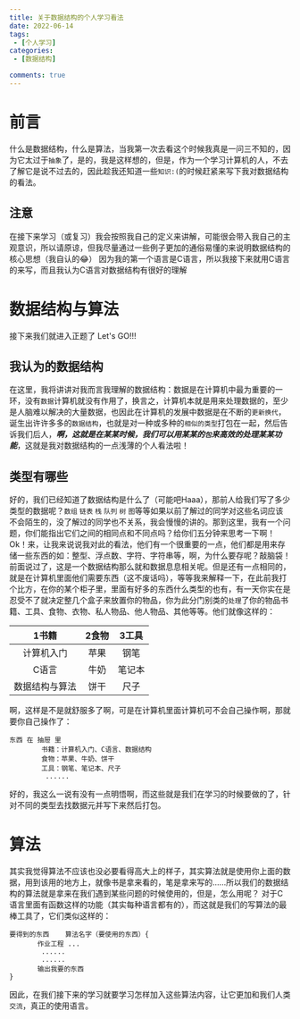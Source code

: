 ```yaml
---
title: 关于数据结构的个人学习看法
date: 2022-06-14
tags:
 - [个人学习]
categories:
 - [数据结构]

comments: true
---
```


# 前言

什么是数据结构，什么是算法，当我第一次去看这个时候我真是一问三不知的，因为它太过于`抽象`了，是的，我是这样想的，但是，作为一个学习计算机的人，不去了解它是说不过去的，因此趁我还知道一些`知识:(`的时候赶紧来写下我对数据结构的看法。
<!--more-->
## 注意

在接下来学习（或复习）我会按照我自己的定义来讲解，可能很会带入我自己的主观意识，所以请原谅，但我尽量通过一些例子更加的通俗易懂的来说明数据结构的核心思想（我自认的😂）
因为我的第一个语言是C语言，所以我接下来就用C语言的来写，而且我认为C语言对数据结构有很好的理解

# 数据结构与算法
接下来我们就进入正题了 Let's GO!!!

## 我认为的数据结构

在这里，我将讲讲对我而言我理解的数据结构：数据是在计算机中最为重要的一环，没有`数据`计算机就没有作用了，换言之，计算机本就是用来处理数据的，至少是人脑难以解决的大量数据，也因此在计算机的发展中数据是在不断的`更新换代`，诞生出许许多多的`数据结构`，也就是对一种或多种的`相似的类型`打包在一起，然后告诉我们后人，***啊，这就是在某某时候，我们可以用某某的`包`来高效的处理某某功能***，这就是我对数据结构的一点浅薄的个人看法啦！

## 类型有哪些

好的，我们已经知道了数据结构是什么了（可能吧Haaa），那前人给我们写了多少类型的数据呢？`数组` `链表` `栈` `队列` `树` `图`等等如果以前了解过的同学对这些名词应该不会陌生的，没了解过的同学也不关系，我会慢慢的讲的。那到这里，我有一个问题，你们能指出它们之间的相同点和不同点吗？给你们五分钟来思考一下啊！Ok！来，让我来说说我对此的看法，他们有一个很重要的一点，他们都是用来存储一些东西的如：整型、浮点数、字符、字符串等，啊，为什么要存呢？敲脑袋！前面说过了，这是一个数据结构那么就和数据息息相关呢。但是还有一点相同的，就是在计算机里面他们需要东西（这不废话吗），等等我来解释一下，在此前我打个比方，在你的某个柜子里，里面有好多的东西什么类型的也有，有一天你实在是忍受不了就决定整几个盒子来放置你的物品，你为此分门别类的`处理`了你的物品书籍、工具、食物、衣物、私人物品、他人物品、其他等等。他们就像这样的：

| 1书籍 | 2食物 | 3工具 |
|:----:|:----:|:----:|
|   计算机入门   |   苹果  |    钢笔  |
|   C语言   |  牛奶    |  笔记本 |
|    数据结构与算法  | 饼干     | 尺子     |

啊，这样是不是就舒服多了啊，可是在计算机里面计算机可不会自己操作啊，那就要你自己操作了：

```
东西 在 抽屉 里
        书籍：计算机入门、C语言、数据结构
        食物：苹果、牛奶、饼干
        工具：钢笔、笔记本、尺子
         ......
```

好的，我这么一说有没有一点明悟啊，而这些就是我们在学习的时候要做的了，针对不同的类型去找数据元并写下来然后打包。

# 算法

其实我觉得算法不应该也没必要看得高大上的样子，其实算法就是使用你上面的数据，用到该用的地方上，就像书是拿来看的，笔是拿来写的......所以我们的数据结构的算法就是拿来在我们遇到某些问题的时候使用的，但是，怎么用呢？
对于C语言里面有函数这样的功能（其实每种语言都有的），而这就是我们的写算法的最棒工具了，它们类似这样的：

```
要得到的东西    算法名字（要使用的东西）{ 
       作业工程 ...
        ......
        ......
       输出我要的东西
}
```

因此，在我们接下来的学习就要学习怎样加入这些算法内容，让它更加和我们人类`交流`，真正的使用语言。




